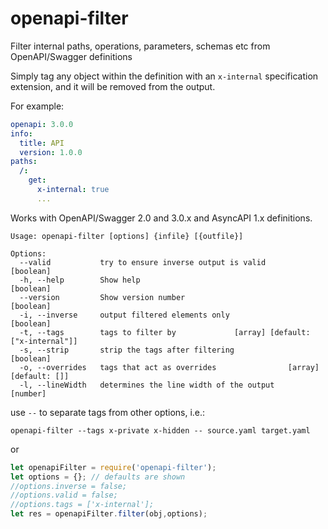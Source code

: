 # openapi-filter

Filter internal paths, operations, parameters, schemas etc from OpenAPI/Swagger definitions

Simply tag any object within the definition with an `x-internal` specification extension, and it will be removed from the output.

For example:

```yaml
openapi: 3.0.0
info:
  title: API
  version: 1.0.0
paths:
  /:
    get:
      x-internal: true
      ...
```

Works with OpenAPI/Swagger 2.0 and 3.0.x and AsyncAPI 1.x definitions.

```
Usage: openapi-filter [options] {infile} [{outfile}]

Options:
  --valid           try to ensure inverse output is valid                 [boolean]
  -h, --help        Show help                                             [boolean]
  --version         Show version number                                   [boolean]
  -i, --inverse     output filtered elements only                         [boolean]
  -t, --tags        tags to filter by             [array] [default: ["x-internal"]]
  -s, --strip       strip the tags after filtering                        [boolean]
  -o, --overrides   tags that act as overrides                [array] [default: []]
  -l, --lineWidth   determines the line width of the output                [number]
```

use `--` to separate tags from other options, i.e.:

`openapi-filter --tags x-private x-hidden -- source.yaml target.yaml`

or

```javascript
let openapiFilter = require('openapi-filter');
let options = {}; // defaults are shown
//options.inverse = false;
//options.valid = false;
//options.tags = ['x-internal'];
let res = openapiFilter.filter(obj,options);
```
